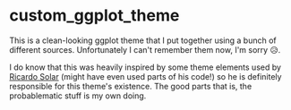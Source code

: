 # custom_ggplot_theme
This is a clean-looking ggplot theme that I put together using a bunch of different sources. Unfortunately I can't remember them now, I'm sorry :disappointed_relieved:.

I do know that this was heavily inspired by some theme elements used by [Ricardo Solar](https://twitter.com/bob_solar) (might have even used parts of his code!) so he is definitely responsible for this theme's existence. The good parts that is, the probablematic stuff is my own doing.